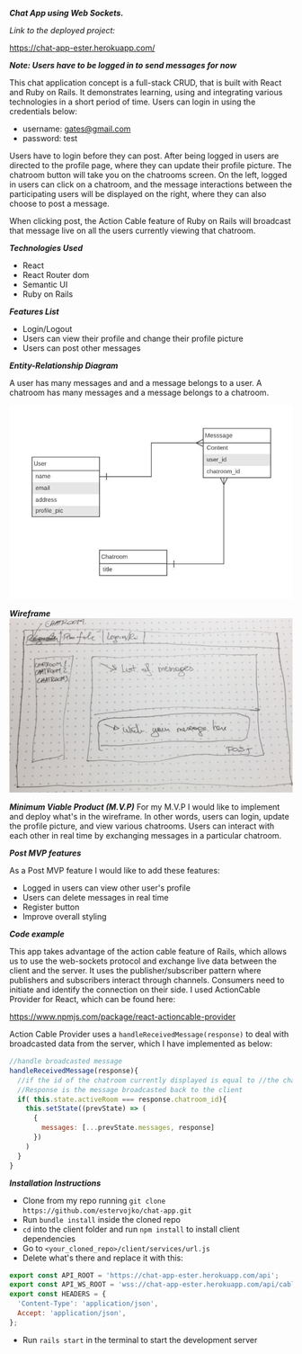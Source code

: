 ***Chat App using Web Sockets.***

*Link to the deployed project:*

https://chat-app-ester.herokuapp.com/

***Note: Users have to be logged in to send messages for now***

This chat application concept is a full-stack CRUD, that is built with React and Ruby on Rails. It demonstrates learning, using and integrating various technologies in a short period of time. Users can login in using the credentials below:

- username: gates@gmail.com
- password: test

Users have to login before they can post. After being logged in users are directed to the profile page, where they can update their profile picture. The chatroom button will take you on the chatrooms screen. On the left, logged in users can click on a chatroom, and the message interactions between the participating users will be displayed on the right, where they can also choose to post a message.

When clicking post, the Action Cable feature of Ruby on Rails will broadcast that message live on all the users currently viewing that chatroom.

***Technologies Used***

- React
- React Router dom
- Semantic UI
- Ruby on Rails

***Features List***

- Login/Logout
- Users can view their profile and change their profile picture
- Users can post other messages

***Entity-Relationship Diagram***

A user has many messages and and a message belongs to a user. A chatroom has many messages and a message belongs to a chatroom.

![Entity-Relationship Diagram](https://github.com/estervojko/chat-app/blob/master/assets/_Entity%20Relationship%20Diagram.jpeg?raw=true)

***Wireframe***
![Wireframe](https://github.com/estervojko/chat-app/blob/master/assets/Wireframe.jpg?raw=true)

***Minimum Viable Product (M.V.P)***
For my M.V.P I would like to implement and deploy what's in the wireframe. In other words, users can login, update the profile
picture, and view various chatrooms. Users can interact with each other in real time by exchanging messages in a particular chatroom.

***Post MVP features***

As a Post MVP feature I would like to add these features:
- Logged in users can view other user's profile
- Users can delete messages in real time
- Register button
- Improve overall styling

***Code example***

This app takes advantage of the action cable feature of Rails, which allows us to use the web-sockets protocol and exchange live data between the client and the server. It uses the publisher/subscriber pattern where publishers and subscribers interact through channels. Consumers need to initiate and identify the connection on their side. I used ActionCable Provider for React, which can be found here:

https://www.npmjs.com/package/react-actioncable-provider

Action Cable Provider uses a `handleReceivedMessage(response)`
to deal with broadcasted data from the server, which I have implemented as below:

```javascript
//handle broadcasted message
handleReceivedMessage(response){
  //if the id of the chatroom currently displayed is equal to //the chatroom_id of the response, put the response in state.
  //Response is the message broadcasted back to the client
  if( this.state.activeRoom === response.chatroom_id){
    this.setState((prevState) => (
      {
        messages: [...prevState.messages, response]
      })
    )
  }
}
```

***Installation Instructions***

- Clone from my repo running
`git clone https://github.com/estervojko/chat-app.git`
- Run `bundle install` inside the cloned repo
- `cd` into the client folder and run `npm install` to install client dependencies
- Go to `<your_cloned_repo>/client/services/url.js`
- Delete what's there and replace it with this:

``` javascript
export const API_ROOT = 'https://chat-app-ester.herokuapp.com/api';
export const API_WS_ROOT = 'wss://chat-app-ester.herokuapp.com/api/cable';
export const HEADERS = {
  'Content-Type': 'application/json',
  Accept: 'application/json',
};
```
- Run `rails start` in the terminal to start the development server
